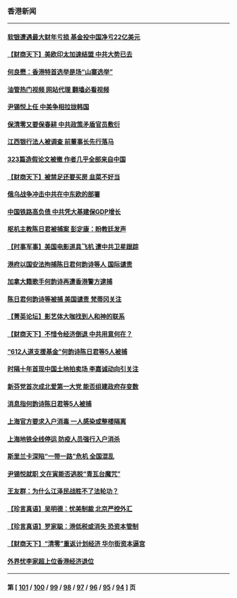 ### 香港新闻
---
#### [软银遭遇最大财年亏损 基金投中国净亏22亿美元](../../pages/ncid1349362/n13736247.md?05140845) 
#### [【财商天下】美欧印太加速结盟 中共大势已去](../../pages/ncid1349362/n13736239.md?05140845) 
#### [何良懋：香港特首选举是场“山寨选举”](../../pages/ncid1349362/n13735242.md?05140845) 
#### [油管热门视频 网站代理 翻墙必看视频](http://209.222.30.114:81/youtube.html?05140845)
#### [尹锡悦上任 中美争相拉拢韩国](../../pages/ncid1349362/n13735045.md?05140845) 
#### [保清零又要保春耕 中共政策矛盾官员敷衍](../../pages/ncid1349362/n13735030.md?05140845) 
#### [江西银行法人被调查 前董事长先行落马](../../pages/ncid1349362/n13735005.md?05140845) 
#### [323篇造假论文被撤 作者几乎全部来自中国](../../pages/ncid1349362/n13734985.md?05140845) 
#### [【财商天下】被禁足还要买房 韭菜不好当](../../pages/ncid1349362/n13734833.md?05140845) 
#### [俄乌战争冲击中共在中东欧的部署](../../pages/ncid1349362/n13734903.md?05140845) 
#### [中国铁路高负债 中共凭大基建保GDP增长](../../pages/ncid1349362/n13734868.md?05140845) 
#### [枢机主教陈日君被捕案 彭定康：盼教廷发声](../../pages/ncid1349362/n13734545.md?05140845) 
#### [【时事军事】美国电影道具飞机 遭中共卫星跟踪](../../pages/ncid1349362/n13733841.md?05140845) 
#### [港府以国安法拘捕陈日君何韵诗等人 国际谴责](../../pages/ncid1349362/n13734434.md?05140845) 
#### [加拿大籍歌手何韵诗再遭香港警方逮捕](../../pages/ncid1349362/n13733685.md?05140845) 
#### [陈日君何韵诗等被捕 美国谴责 梵蒂冈关注](../../pages/ncid1349362/n13733849.md?05140845) 
#### [【菁英论坛】影艺体大咖找到人和神的联系](../../pages/ncid1349362/n13729847.md?05140845) 
#### [【财商天下】不惜令经济倒退 中共用意何在？](../../pages/ncid1349362/n13733588.md?05140845) 
#### [“612人道支援基金”何韵诗陈日君等5人被捕](../../pages/ncid1349362/n13733344.md?05140845) 
#### [时隔十年首现中国土地拍卖场 李嘉诚动向引关注](../../pages/ncid1349362/n13733574.md?05140845) 
#### [新芬党首次成北爱第一大党 能否组建政府存变数](../../pages/ncid1349362/n13733562.md?05140845) 
#### [消息指何韵诗陈日君等5人被捕](../../pages/ncid1349362/n13733503.md?05140845) 
#### [上海官方要求入户消毒 一人感染或整楼隔离](../../pages/ncid1349362/n13733427.md?05140845) 
#### [上海地铁全线停运 防疫人员强行入户消杀](../../pages/ncid1349362/n13732933.md?05140845) 
#### [斯里兰卡深陷“一带一路”危机 全国混乱](../../pages/ncid1349362/n13732915.md?05140845) 
#### [尹锡悦就职 文在寅能否逃脱“青瓦台魔咒”](../../pages/ncid1349362/n13732873.md?05140845) 
#### [王友群：为什么江泽民战胜不了法轮功？](../../pages/ncid1349362/n13732367.md?05140845) 
#### [【珍言真语】吴明德：忧美制裁 北京严控外汇](../../pages/ncid1349362/n13732623.md?05140845) 
#### [【珍言真语】罗家聪：港低税或消失 恐资本管制](../../pages/ncid1349362/n13731465.md?05140845) 
#### [【财商天下】“清零”重返计划经济 华尔街资本逼宫](../../pages/ncid1349362/n13732331.md?05140845) 
#### [外界忧李家超上位香港经济退位](../../pages/ncid1349362/n13732290.md?05140845) 

---
#### 第 [ [101](./101.md?05140845) / [100](./100.md?05140845) / [99](./99.md?05140845) / [98](./98.md?05140845) / [97](./97.md?05140845) / [96](./96.md?05140845) / [95](./95.md?05140845) / [94](./94.md?05140845) ] 页
